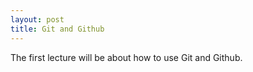 ```yaml
---
layout: post
title: Git and Github
---
```


The first lecture will be about how to use Git and Github.
